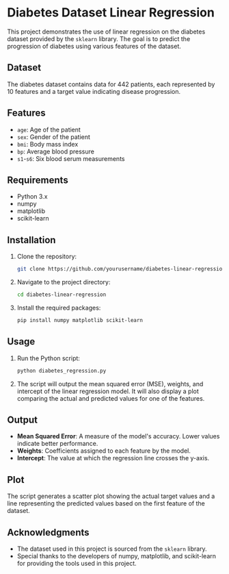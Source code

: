 # Diabetes Dataset Linear Regression

This project demonstrates the use of linear regression on the diabetes dataset provided by the `sklearn` library. The goal is to predict the progression of diabetes using various features of the dataset.

## Dataset

The diabetes dataset contains data for 442 patients, each represented by 10 features and a target value indicating disease progression.

## Features

- `age`: Age of the patient
- `sex`: Gender of the patient
- `bmi`: Body mass index
- `bp`: Average blood pressure
- `s1`-`s6`: Six blood serum measurements

## Requirements

- Python 3.x
- numpy
- matplotlib
- scikit-learn

## Installation

1. Clone the repository:

    ```bash
    git clone https://github.com/yourusername/diabetes-linear-regression.git
    ```

2. Navigate to the project directory:

    ```bash
    cd diabetes-linear-regression
    ```

3. Install the required packages:

    ```bash
    pip install numpy matplotlib scikit-learn
    ```

## Usage

1. Run the Python script:

    ```bash
    python diabetes_regression.py
    ```

2. The script will output the mean squared error (MSE), weights, and intercept of the linear regression model. It will also display a plot comparing the actual and predicted values for one of the features.

## Output

- **Mean Squared Error**: A measure of the model's accuracy. Lower values indicate better performance.
- **Weights**: Coefficients assigned to each feature by the model.
- **Intercept**: The value at which the regression line crosses the y-axis.

## Plot

The script generates a scatter plot showing the actual target values and a line representing the predicted values based on the first feature of the dataset.

## Acknowledgments

- The dataset used in this project is sourced from the `sklearn` library.
- Special thanks to the developers of numpy, matplotlib, and scikit-learn for providing the tools used in this project.
